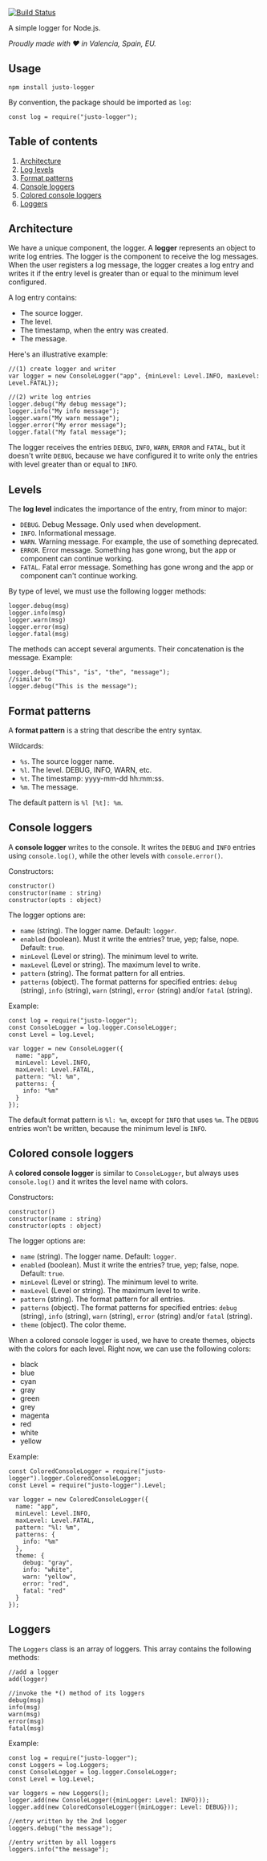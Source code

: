 [![Build Status](https://travis-ci.org/justojs/justo-logger.svg?branch=master)](https://travis-ci.org/vitxorg/justo-logger)

A simple logger for Node.js.

*Proudly made with ♥ in Valencia, Spain, EU.*

## Usage

```
npm install justo-logger
```

By convention, the package should be imported as `log`:

```
const log = require("justo-logger");
```

## Table of contents

1. [Architecture](#architecture)
2. [Log levels](#log-levels)
3. [Format patterns](#format-patterns)
4. [Console loggers](#console-loggers)
5. [Colored console loggers](#colored-console-loggers)
6. [Loggers](#loggers)

## Architecture

We have a unique component, the logger. A **logger** represents an object to write
log entries. The logger is the component to receive the log messages. When the user
registers a log message, the logger creates a log entry and writes it if the entry
level is greater than or equal to the minimum level configured.

A log entry contains:

- The source logger.
- The level.
- The timestamp, when the entry was created.
- The message.

Here's an illustrative example:

```
//(1) create logger and writer
var logger = new ConsoleLogger("app", {minLevel: Level.INFO, maxLevel: Level.FATAL});

//(2) write log entries
logger.debug("My debug message");
logger.info("My info message");
logger.warn("My warn message");
logger.error("My error message");
logger.fatal("My fatal message");
```

The logger receives the entries `DEBUG`, `INFO`, `WARN`, `ERROR` and `FATAL`,
but it doesn't write `DEBUG`, because we have configured it to write only the
entries with level greater than or equal to `INFO`.

## Levels

The **log level** indicates the importance of the entry, from minor to major:

- `DEBUG`. Debug Message. Only used when development.
- `INFO`. Informational message.
- `WARN`. Warning message. For example, the use of something deprecated.
- `ERROR`. Error message. Something has gone wrong, but the app or component can
  continue working.
- `FATAL`. Fatal error message. Something has gone wrong and the app or component
  can't continue working.

By type of level, we must use the following logger methods:

```
logger.debug(msg)
logger.info(msg)
logger.warn(msg)
logger.error(msg)
logger.fatal(msg)
```

The methods can accept several arguments. Their concatenation is the message.
Example:

```
logger.debug("This", "is", "the", "message");
//similar to
logger.debug("This is the message");
```

## Format patterns

A **format pattern** is a string that describe the entry syntax.

Wildcards:

- `%s`. The source logger name.
- `%l`. The level. DEBUG, INFO, WARN, etc.
- `%t`. The timestamp: yyyy-mm-dd hh:mm:ss.
- `%m`. The message.

The default pattern is `%l [%t]: %m`.

## Console loggers

A **console logger** writes to the console. It writes the `DEBUG` and `INFO` entries
using `console.log()`, while the other levels with `console.error()`.

Constructors:

```
constructor()
constructor(name : string)
constructor(opts : object)
```

The logger options are:

- `name` (string). The logger name. Default: `logger`.
- `enabled` (boolean). Must it write the entries? true, yep; false, nope. Default: `true`.
- `minLevel` (Level or string). The minimum level to write.
- `maxLevel` (Level or string). The maximum level to write.
- `pattern` (string). The format pattern for all entries.
- `patterns` (object). The format patterns for specified entries:
  `debug` (string), `info` (string), `warn` (string), `error` (string)
  and/or `fatal` (string).

Example:

```
const log = require("justo-logger");
const ConsoleLogger = log.logger.ConsoleLogger;
const Level = log.Level;

var logger = new ConsoleLogger({
  name: "app",
  minLevel: Level.INFO,
  maxLevel: Level.FATAL,
  pattern: "%l: %m",
  patterns: {
    info: "%m"
  }
});
```

The default format pattern is `%l: %m`, except for `INFO` that uses `%m`.
The `DEBUG` entries won't be written, because the minimum level is `INFO`.

## Colored console loggers

A **colored console logger** is similar to `ConsoleLogger`, but always uses `console.log()`
and it writes the level name with colors.

Constructors:

```
constructor()
constructor(name : string)
constructor(opts : object)
```

The logger options are:

- `name` (string). The logger name. Default: `logger`.
- `enabled` (boolean). Must it write the entries? true, yep; false, nope. Default: `true`.
- `minLevel` (Level or string). The minimum level to write.
- `maxLevel` (Level or string). The maximum level to write.
- `pattern` (string). The format pattern for all entries.
- `patterns` (object). The format patterns for specified entries:
  `debug` (string), `info` (string), `warn` (string), `error` (string)
  and/or `fatal` (string).
- `theme` (object). The color theme.

When a colored console logger is used, we have to create themes, objects with the colors for each
level. Right now, we can use the following colors:

- black
- blue
- cyan
- gray
- green
- grey
- magenta
- red
- white
- yellow

Example:

```
const ColoredConsoleLogger = require("justo-logger").logger.ColoredConsoleLogger;
const Level = require("justo-logger").Level;

var logger = new ColoredConsoleLogger({
  name: "app",
  minLevel: Level.INFO,
  maxLevel: Level.FATAL,
  pattern: "%l: %m",
  patterns: {
    info: "%m"
  },
  theme: {
    debug: "gray",
    info: "white",
    warn: "yellow",
    error: "red",
    fatal: "red"
  }
});
```

## Loggers

The `Loggers` class is an array of loggers. This array contains the following
methods:

```
//add a logger
add(logger)

//invoke the *() method of its loggers
debug(msg)
info(msg)
warn(msg)
error(msg)
fatal(msg)
```

Example:

```
const log = require("justo-logger");
const Loggers = log.Loggers;
const ConsoleLogger = log.logger.ConsoleLogger;
const Level = log.Level;

var loggers = new Loggers();
logger.add(new ConsoleLogger({minLogger: Level: INFO}));
logger.add(new ColoredConsoleLogger({minLogger: Level: DEBUG}));

//entry written by the 2nd logger
loggers.debug("the message");

//entry written by all loggers
loggers.info("the message");
```
